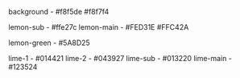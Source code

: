 background - #f8f5de #f8f7f4

lemon-sub - #ffe27c
lemon-main - #FED31E #FFC42A 

lemon-green - #5A8D25

lime-1 - #014421
lime-2 - #043927
lime-sub - #013220
lime-main - #123524
